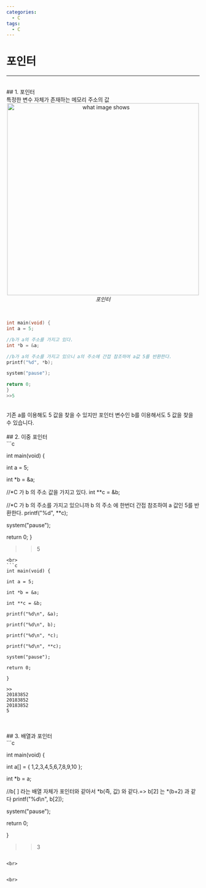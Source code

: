 ```yaml
---
categories:
  - C
tags:
  - C
---
```

# 포인터
___
<br>
## 1. 포인터
<br>
특정한 변수 자체가 존재하는 메모리 주소의 값
<br>

<center><img src="https://github.com/limbsoo/limbsoo.github.io/assets/96706760/1769233e-1c79-4981-a481-62cdd02460a8" alt="what image shows" width="500">
<em>포인터</em></center>
<br>

```c

int main(void) {
int a = 5;

//b가 a의 주소를 가지고 있다.
int *b = &a;

//b가 a의 주소를 가지고 있으니 a의 주소에 간접 참조하여 a값 5를 반환한다.
printf("%d", *b);

system("pause");

return 0;
}
>>5
```
<br>
기존 a를 이용해도 5 값을 찾을 수 있지만 포인터 변수인 b를 이용해서도 5 값을 찾을 수 있습니다.

<br>
<br>
## 2. 이중 포인터
<br>
```c

int main(void) {

int a = 5;

int *b = &a;

//*C 가 b 의 주소 값을 가지고 있다.
int **c = &b;

//*C 가 b 의 주소를 가지고 있으니까 b 의 주소 에 한번더 간접 참조하여 a 값인 5를 반환한다.
printf("%d", **c);

system("pause");

return 0;
}

>>5
```
<br>
```c
int main(void) {

int a = 5;

int *b = &a;

int **c = &b;

printf("%d\n", &a);

printf("%d\n", b);

printf("%d\n", *c);

printf("%d\n", **c);

system("pause");

return 0;

}

>>
20183852
20183852
20183852
5
```
<br>
<br>
## 3. 배열과 포인터
<br>
```c

int main(void) {

int a[] = { 1,2,3,4,5,6,7,8,9,10 };

int *b = a;

//b[ ] 라는 배열 자체가 포인터와 같아서 *b(즉, 값) 와 같다.=> b[2] 는 *(b+2) 과 같다
printf("%d\n", b[2]);

system("pause");

return 0;

}

>>3

```

<br>


<br>
